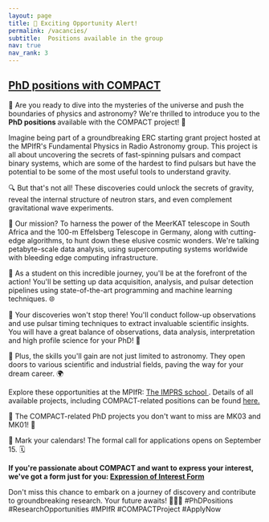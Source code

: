 ```yaml
---
layout: page
title: 🚀 Exciting Opportunity Alert!
permalink: /vacancies/
subtitle:  Positions available in the group
nav: true
nav_rank: 3
---
```


<div class="vacancies">

<h2 style="text-decoration: underline;">PhD positions with COMPACT </h2>
<p></p>
<p> 🌌 Are you ready to dive into the mysteries of the universe and push the boundaries of physics and astronomy? We're thrilled to introduce you to the <b>PhD positions </b> available with the COMPACT project! 🌟</p>

<p>Imagine being part of a groundbreaking ERC starting grant project hosted at the MPIfR's Fundamental Physics in Radio Astronomy group. This project is all about uncovering the secrets of fast-spinning pulsars and compact binary systems, which are some of the hardest to find pulsars but have the potential to be some of the most useful tools to understand gravity.</p>

<p>🔍 But that's not all! These discoveries could unlock the secrets of gravity, reveal the internal structure of neutron stars, and even complement gravitational wave experiments. </p>

<p>📡 Our mission? To harness the power of the MeerKAT telescope in South Africa and the 100-m Effelsberg Telescope in Germany, along with cutting-edge algorithms, to hunt down these elusive cosmic wonders. We're talking petabyte-scale data analysis, using supercomputing systems worldwide with bleeding edge computing infrastructure.</p>

<p>🔬 As a student on this incredible journey, you'll be at the forefront of the action! You'll be setting up data acquisition, analysis, and pulsar detection pipelines using state-of-the-art programming and machine learning techniques. 🌐</p>

<p>🌠 Your discoveries won't stop there! You'll conduct follow-up observations and use pulsar timing techniques to extract invaluable scientific insights. You will have a great balance of observations, data analysis, interpretation and high profile science for your PhD! 🌌</p>

<p>🌟 Plus, the skills you'll gain are not just limited to astronomy. They open doors to various scientific and industrial fields, paving the way for your dream career. 🌍</p>

<p>Explore these opportunities at the MPIfR: <a href="https://blog.mpifr-bonn.mpg.de/imprs/"> The IMPRS school </a>. Details of all available projects, including COMPACT-related positions can be found <a href="https://blog.mpifr-bonn.mpg.de/imprs/for-applicants/phd-projects/"> here.</a></p>

<p>🚀 The COMPACT-related PhD projects you don't want to miss are MK03 and MK01! 🌌</p>

<p>📆 Mark your calendars! The formal call for applications opens on September 15. 🗓️</p>

<p> <b> If you're passionate about COMPACT and want to express your interest, we've got a form just for you: <a href="https://forms.gle/SbBB22NisB8sLbL28"> Expression of Interest Form</a> </b></p>

<p>Don't miss this chance to embark on a journey of discovery and contribute to groundbreaking research. Your future awaits! 🚀🌌📡 #PhDPositions #ResearchOpportunities #MPIfR #COMPACTProject #ApplyNow</p>

</div>
